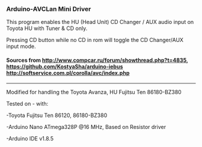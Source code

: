 ### Arduino-AVCLan Mini Driver 
This program enables the HU (Head Unit) CD Changer / AUX audio input on Toyota HU with Tuner & CD only. 

Pressing CD button while no CD in rom will toggle the CD Changer/AUX input mode.

#### Sources from http://www.compcar.ru/forum/showthread.php?t=4835,   https://github.com/KostyaSha/arduino-iebus    http://softservice.com.pl/corolla/avc/index.php
----
Modified for handling the Toyota Avanza, HU Fujitsu Ten 86180-BZ380

Tested on - with:

-Toyota Fujitsu Ten 86120, 86180-BZ380

-Arduino Nano ATmega328P @16 MHz, Based on Resistor driver

-Arduino IDE v1.8.5
